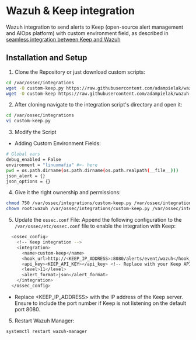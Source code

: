 # Wazuh & Keep integration
Wazuh integration to send alerts to Keep (open-source alert management and AIOps platform) with custom environment field, as described in [seamless integration between Keep and Wazuh](https://docs.keephq.dev/providers/documentation/wazuh-provider/)


## Installation and Setup

1. Clone the Repository or just download custom scripts:

```bash
cd /var/ossec/integrations
wget -O custom-keep.py https://raw.githubusercontent.com/adampielak/wazuh-keep-integration/refs/heads/main/custom-wazuh-keep.py
wget -O custom-keep https://raw.githubusercontent.com/adampielak/wazuh-keep-integration/refs/heads/main/custom-wazuh-keep

```

2. After cloning navigate to the integration script's directory and open it:

```bash
cd /var/ossec/integrations
vi custom-keep.py

```
3. Modify the Script

- Adding Custom Environment Fields:

```bash
# Global vars
debug_enabled = False
environment = "linuxmafia" #<- here
pwd = os.path.dirname(os.path.dirname(os.path.realpath(__file__)))
json_alert = {}
json_options = {}

```

4. Give it the right ownership and permissions:

```bash
chmod 750 /var/ossec/integrations/custom-keep.py /var/ossec/integrations/custom-keep
chown root:wazuh /var/ossec/integrations/custom-keep.py /var/ossec/integrations/custom-keep

```

5. Update the `ossec.conf` File:
Append the following configuration to the `/var/ossec/etc/ossec.conf` file to enable the integration with Keep:

```bash
  <ossec_config>
    <!-- Keep integration -->
    <integration>
      <name>custom-keep</name>
      <hook_url>http://<KEEP_IP_ADDRESS>:8080/alerts/event/wazuh</hook_url>
      <api_key><KEEP_API_KEY></api_key> <!-- Replace with your Keep API key -->
      <level>11</level>
      <alert_format>json</alert_format>
    </integration>
  </ossec_config>

```
- Replace <KEEP_IP_ADDRESS> with the IP address of the Keep server. Ensure to include the port number if Keep is not listening on the default port 8080.

5. Restart Wazuh Manager:

```bash
systemctl restart wazuh-manager

```
